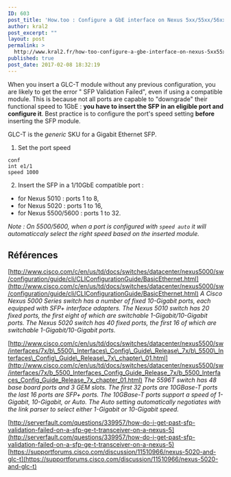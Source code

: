 ```yaml
---
ID: 603
post_title: 'How.too : Configure a GbE interface on Nexus 5xx/55xx/56xx'
author: kral2
post_excerpt: ""
layout: post
permalink: >
  http://www.kral2.fr/how-too-configure-a-gbe-interface-on-nexus-5xx55xx56xx/
published: true
post_date: 2017-02-08 18:32:19
---
```

When you insert a GLC-T module without any previous configuration, you are likely to get the error " SFP Validation Failed", even if using a compatible module. This is because not all ports are capable to "downgrade" their functional speed to 1GbE : **you have to insert the SFP in an eligible port and configure it**. Best practice is to configure the port's speed setting **before** inserting the SFP module.

GLC-T is the *generic* SKU for a Gigabit Ethernet SFP.

1. Set the port speed
```
conf
int e1/1
speed 1000
```
2. Insert the SFP in a 1/10GbE compatible port :
- for Nexus 5010 : ports 1 to 8,
- for Nexus 5020 : ports 1 to 16,
- for Nexus 5500/5600 : ports 1 to 32.

*Note : On 5500/5600, when a port is configured with `speed auto` it will automaticcaly select the right speed based on the inserted module.*

## Références

[http://www.cisco.com/c/en/us/td/docs/switches/datacenter/nexus5000/sw/configuration/guide/cli/CLIConfigurationGuide/BasicEthernet.html](http://www.cisco.com/c/en/us/td/docs/switches/datacenter/nexus5000/sw/configuration/guide/cli/CLIConfigurationGuide/BasicEthernet.html)
*A Cisco Nexus 5000 Series switch has a number of fixed 10-Gigabit ports, each equipped with SFP+ interface adapters. The Nexus 5010 switch has 20 fixed ports, the first eight of which are switchable 1-Gigabit/10-Gigabit ports. The Nexus 5020 switch has 40 fixed ports, the first 16 of which are switchable 1-Gigabit/10-Gigabit ports.*

[http://www.cisco.com/c/en/us/td/docs/switches/datacenter/nexus5500/sw/interfaces/7x/b\_5500\_Interfaces\_Config\_Guide\_Release\_7x/b\_5500\_Interfaces\_Config\_Guide\_Release\_7x\_chapter\_01.html](http://www.cisco.com/c/en/us/td/docs/switches/datacenter/nexus5500/sw/interfaces/7x/b_5500_Interfaces_Config_Guide_Release_7x/b_5500_Interfaces_Config_Guide_Release_7x_chapter_01.html)
*The 5596T switch has 48 base board ports and 3 GEM slots. The first 32 ports are 10GBase-T ports the last 16 ports are SFP+ ports. The 10GBase-T ports support a speed of 1-Gigabit, 10-Gigabit, or Auto. The Auto setting automatically negotiates with the link parser to select either 1-Gigabit or 10-Gigabit speed.*

[http://serverfault.com/questions/339957/how-do-i-get-past-sfp-validation-failed-on-a-sfp-ge-t-transceiver-on-a-nexus-5](http://serverfault.com/questions/339957/how-do-i-get-past-sfp-validation-failed-on-a-sfp-ge-t-transceiver-on-a-nexus-5)
[https://supportforums.cisco.com/discussion/11510966/nexus-5020-and-glc-t](https://supportforums.cisco.com/discussion/11510966/nexus-5020-and-glc-t)